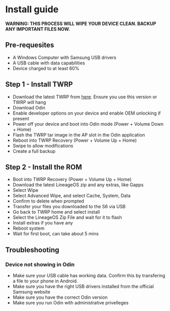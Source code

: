 # Install guide
**WARNING: THIS PROCESS WILL WIPE YOUR DEVICE CLEAN. BACKUP ANY IMPORTANT FILES NOW.**

## Pre-requesites 
- A Windows Computer with Samsung USB drivers 
- A USB cable with data capabilities 
- Device charged to at least 60% 

## Step 1 - Install TWRP
- Download the latest TWRP from [here](https://drive.google.com/drive/folders/1gAlPsZIkYM-XYWu-JWJCDgwJ-60h0Ss2). Ensure you use this version or TWRP will hang
- Download Odin
- Enable developer options on your device and enable OEM unlocking if present
- Power off your device and boot into Odin mode (Power + Volume Down + Home)
- Flash the TWRP tar image in the AP slot in the Odin application
- Reboot into TWRP Recovery (Power + Volume Up + Home)
- Swipe to allow modifications
- Create a full backup

## Step 2 - Install the ROM
- Boot into TWRP Recovery (Power + Volume Up + Home)
- Download the latest LineageOS zip and any extras, like Gapps
- Select Wipe
- Select Advanced Wipe, and select Cache, System, Data
- Confirm to delete when prompted
- Transfer your files you downloaded to the S6 via USB
- Go back to TWRP home and select install
- Select the LineageOS Zip File and wait for it to flash
- Install extras if you have any
- Reboot system
- Wait for first boot, can take about 5 mins

## Troubleshooting
### Device not showing in Odin
- Make sure your USB cable has working data. Confirm this by transfering a file to your phone in Android.  
- Make sure you have the right USB drivers installed from the official Samsung website  
- Make sure you have the correct Odin version
- Make sure you run Odin with administrative privelleges 